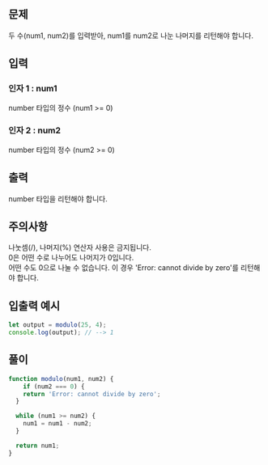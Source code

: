 
## 문제

두 수(num1, num2)를 입력받아, num1를 num2로 나눈 나머지를 리턴해야 합니다.

## 입력

### 인자 1 : num1

number 타입의 정수 (num1 >= 0)

### 인자 2 : num2

number 타입의 정수 (num2 >= 0)

## 출력

number 타입을 리턴해야 합니다.

## 주의사항

나눗셈(/), 나머지(%) 연산자 사용은 금지됩니다.<br>
0은 어떤 수로 나누어도 나머지가 0입니다.<br>
어떤 수도 0으로 나눌 수 없습니다. 이 경우 'Error: cannot divide by zero'를 리턴해야 합니다.

## 입출력 예시

```javascript
let output = modulo(25, 4);
console.log(output); // --> 1
```

## 풀이
```javascript
function modulo(num1, num2) {
    if (num2 === 0) {
    return 'Error: cannot divide by zero';
  }

  while (num1 >= num2) {
    num1 = num1 - num2;
  }

  return num1;
}

```
